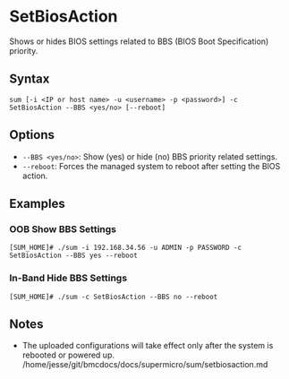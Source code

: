 # SetBiosAction

Shows or hides BIOS settings related to BBS (BIOS Boot Specification) priority.

## Syntax

```
sum [-i <IP or host name> -u <username> -p <password>] -c SetBiosAction --BBS <yes/no> [--reboot]
```

## Options

- `--BBS <yes/no>`: Show (yes) or hide (no) BBS priority related settings.
- `--reboot`: Forces the managed system to reboot after setting the BIOS action.

## Examples

### OOB Show BBS Settings
```
[SUM_HOME]# ./sum -i 192.168.34.56 -u ADMIN -p PASSWORD -c SetBiosAction --BBS yes --reboot
```

### In-Band Hide BBS Settings
```
[SUM_HOME]# ./sum -c SetBiosAction --BBS no --reboot
```

## Notes

- The uploaded configurations will take effect only after the system is rebooted or powered up.</content>
<parameter name="filePath">/home/jesse/git/bmcdocs/docs/supermicro/sum/setbiosaction.md